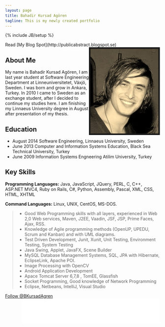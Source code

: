 ```yaml
---
layout: page
title: Bahadir Kursad Agören 
tagline: This is my newly created portfolio
---
```

{% include JB/setup %}

<body>
  <div id="fb-root"></div>
<script>(function(d, s, id) {
  var js, fjs = d.getElementsByTagName(s)[0];
  if (d.getElementById(id)) return;
  js = d.createElement(s); js.id = id;
  js.src = "//connect.facebook.net/en_GB/sdk.js#xfbml=1&version=v2.0";
  fjs.parentNode.insertBefore(js, fjs);
}(document, 'script', 'facebook-jssdk'));</script>
</body>
Read [My Blog Spot](http://publicabstract.blogspot.se)

<img style="float: right" border="5" src="/assets/foto.jpg" />


## About Me

My name is Bahadir Kursad Agören, I am last year student at Software Engineering Department at
Linneuniversitetet, Växjö, Sweden. I was born and grow in Ankara, Turkey. In 2010 I came to Sweden as an
exchange student, after I decided to continue my studies here. I am finishing my Linnaeus University degree in
August after presentation of my thesis.



## Education

+ August 2014 Software Engineering, Linnaeus University, Sweden
+ June   2013 Computer and Information Systems Education, Black Sea Technical University, Turkey
+ June   2009 Information Systems Engneering Atilim University, Turkey
  

## Key Skills

__Programming Languages:__ Java, JavaScript, JQuery, PERL, C, C++, ASP.NET MVC4, Ruby on Rails, C#, Python, Assembly, Pascal, XML, CSS, HTML, XHTML

__Command Languages:__ Linux, UNIX, CentOS, MS-DOS.

> + Good Web Programming skills with all layers, experienced in Web 2,0 Web services, Maven, J2EE, Vaadin, JSF,  JSP,  Prime Faces, Ajax, RSS.
> + Knowledge of Agile programming methods (OpenUP, UPEDU, Scrum and Kanban) and with UML diagrams.
> + Test Driven Development, Junit, Xunit, Unit Testing, Environment Testing, System Testing
> + Java Swing, Applet, JavaFX, Scene Builder
> + MySQL Database Management Systems, SQL, JPA with Hibernate, EclipseLink, Apache POI.
> + Image Processing with OpenCV
> + Android Application Development
> + Apace Tomcat Server 6,7,8 , TomEE, Glassfish
> + Socket Programming, Good knowledge of Network Programming
> + Eclipse, Netbeans, IntelliJ, Visual Studio

<div>
  <div class="fb-share-button" data-href="http://kursad.github.io/" data-width="25" height=19px></div>
<a href="https://twitter.com/BKursadAgren" class="twitter-follow-button" data-show-count="false" 
align="right">Follow @BKursadAgren</a>

<script>!function(d,s,id){var js,fjs=d.getElementsByTagName(s)[0],p=/^http:/.test(d.location)?'http':'https';if(!d.getElementById(id)){js=d.createElement(s);js.id=id;js.src=p+'://platform.twitter.com/widgets.js';fjs.parentNode.insertBefore(js,fjs);}}(document, 'script', 'twitter-wjs');</script>

<iframe src="//www.facebook.com/plugins/follow?href=https%3A%2F%2Fwww.facebook.com%2Fb.kursad&amp;layout=standard&amp;show_faces=true&amp;colorscheme=light&amp;width=450&amp;height=80" scrolling="no" frameborder="0" style="border:none; overflow:hidden; width:450px; height:80px;" align="right" allowTransparency="true"></iframe>

</div>
